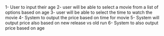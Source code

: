 1- User to input their age
2- user will be able to select a movie from a list of options based on age
3- user will be able to select the time to watch the movie
4- System to output the price based on time for movie
5- System will output price also based on new release vs old run
6- System to also output price based on age
